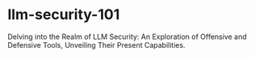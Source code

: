 # llm-security-101
Delving into the Realm of LLM Security: An Exploration of Offensive and Defensive Tools, Unveiling Their Present Capabilities.
